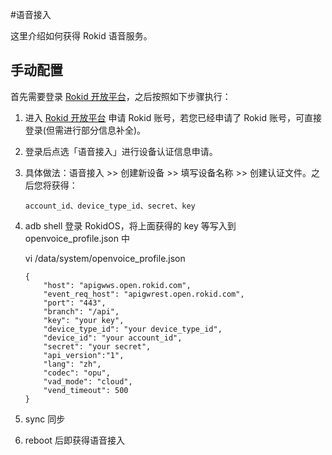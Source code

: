 #语音接入

这里介绍如何获得 Rokid 语音服务。

## 手动配置
首先需要登录 [Rokid 开放平台](https://developer.rokid.com)，之后按照如下步骤执行：
1. 进入 [Rokid 开放平台](https://developer.rokid.com) 申请 Rokid 账号，若您已经申请了 Rokid 账号，可直接登录(但需进行部分信息补全)。
2. 登录后点选「语音接入」进行设备认证信息申请。
3. 具体做法：语音接入 >> 创建新设备 >> 填写设备名称 >> 创建认证文件。之后您将获得：

	```
	account_id、device_type_id、secret、key

	```
4. adb shell 登录 RokidOS，将上面获得的 key 等写入到 openvoice_profile.json 中

	vi /data/system/openvoice_profile.json 
 
	```
	{
	    "host": "apigwws.open.rokid.com",
	    "event_req_host": "apigwrest.open.rokid.com",
	    "port": "443",
	    "branch": "/api",
	    "key": "your key",
	    "device_type_id": "your device_type_id",
	    "device_id": "your account_id",
	    "secret": "your secret",
	    "api_version":"1",
	    "lang": "zh",
	    "codec": "opu",
	    "vad_mode": "cloud",
	    "vend_timeout": 500
	}	

	```
5. sync 同步
6. reboot 后即获得语音接入


